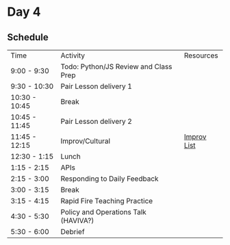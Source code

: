 # Day 4

## Schedule

<table>
    <tr>
        <td>Time</td>
        <td>Activity</td>
        <td>Resources</td>
    </tr>
    <tr>
        <td>9:00 - 9:30</td>
        <td>Todo: Python/JS Review and Class Prep</td>
        <td>
        </td>
    </tr>
    <tr>
        <td>9:30 - 10:30</td>
        <td> Pair Lesson delivery 1 </td>
        <td>
        </td>
    </tr>
    <tr>
        <td>10:30 - 10:45</td>
        <td> Break </td>
        <td>
        </td>
    </tr>
    <tr>
        <td>10:45 - 11:45</td>
        <td> Pair Lesson delivery 2 </td>
        <td>
        </td>
    </tr>
    <tr>
        <td>11:45 - 12:15</td>
        <td> Improv/Cultural </td>
        <td>
            <a href="https://github.com/learn-co-curriculum/tf-improv-games">Improv List</a>
        </td>
    </tr>
    <tr>
        <td>12:30 - 1:15</td>
        <td> Lunch </td>
        <td>
        </td>
    </tr>
    <tr>
        <td>1:15 - 2:15</td>
        <td> APIs </td>
        <td>
        </td>
    </tr>
    <tr>
        <td>2:15 - 3:00</td>
        <td> Responding to Daily Feedback</td>
        <td>
        </td>
    </tr>
    <tr>
        <td>3:00 - 3:15</td>
        <td> Break </td>
        <td>
        </td>
    </tr>
    <tr>
        <td>3:15 - 4:15</td>
        <td> Rapid Fire Teaching Practice </td>
        <td>
        </td>
    </tr>
    <tr>
        <td>4:30 - 5:30</td>
        <td>Policy and Operations Talk (HAVIVA?)</td>
        <td>
        </td>
    </tr>
    <tr>
        <td>5:30 - 6:00</td>
        <td>Debrief</td>
        <td>
        </td>
    </tr>
    
</table>

